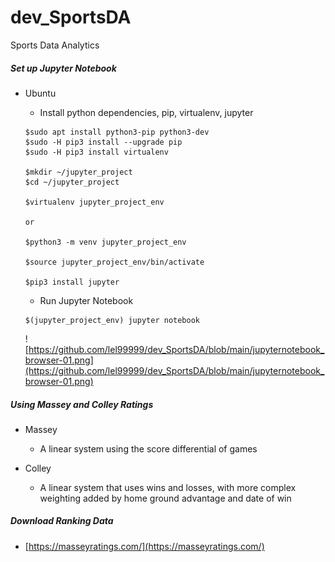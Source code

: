 # dev_SportsDA
Sports Data Analytics 

##### Set up Jupyter Notebook
- Ubuntu
  - Install python dependencies, pip, virtualenv, jupyter
  ```
  $sudo apt install python3-pip python3-dev
  $sudo -H pip3 install --upgrade pip
  $sudo -H pip3 install virtualenv

  $mkdir ~/jupyter_project
  $cd ~/jupyter_project

  $virtualenv jupyter_project_env

  or

  $python3 -m venv jupyter_project_env

  $source jupyter_project_env/bin/activate

  $pip3 install jupyter
  ```

  - Run Jupyter Notebook
  ```
  $(jupyter_project_env) jupyter notebook
  ```
  ![https://github.com/lel99999/dev_SportsDA/blob/main/jupyternotebook_browser-01.png](https://github.com/lel99999/dev_SportsDA/blob/main/jupyternotebook_browser-01.png) <br/>

##### Using Massey and Colley Ratings
- Massey 
  - A linear system using the score differential of games

- Colley
  - A linear system that uses wins and losses, with more complex weighting added by home ground advantage and date of win

##### Download Ranking Data
- [https://masseyratings.com/](https://masseyratings.com/) <br/>
